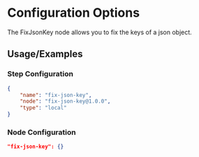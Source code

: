 # Configuration Options
The FixJsonKey node allows you to fix the keys of a json object.

## Usage/Examples
### Step Configuration

```json
{
    "name": "fix-json-key",
    "node": "fix-json-key@1.0.0",
    "type": "local"
}
```

### Node Configuration

```json
"fix-json-key": {}
```

